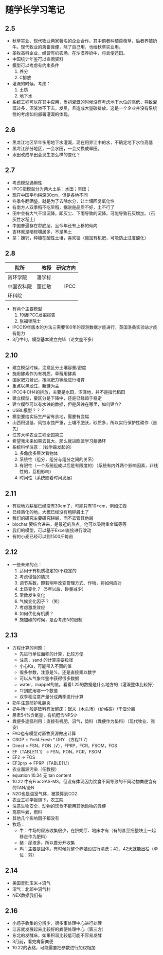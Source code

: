 # 随学长学习笔记

## 2.5

+ 秋草实业、现代牧业两家著名的企业合作。其中前者种植苜蓿草，后者养殖奶牛。现代牧业的禽畜粪便，除了自己用，也给秋草实业用。
+ 圣牧高科企业，经营有机农场，在沙漠养奶牛，将粪便还田。
+ 中国统计年鉴可以查阅资料
+ 模型可以考虑有约束条件
    1. 养分
    2. C排放
+ 灌溉的时候，考虑：
    1. 土质
    2. 地下水
+ 系统工程可以在其中应用，当初灌溉的时候没有考虑地下水位的高低，导致灌溉过多，沼液渗不下去，发臭，且造成大量碳排放。这是一个企业并没有系统性的考虑如何部署灌溉的体现。

## 2.6

+ 黑龙江地区早年多用地下水灌溉，现在用界江中的水，不确定地下水位高低
+ 黑龙江部分地区，一会水田，一会又换成旱田。
+ 水田改成旱田会发生怎么样的变化？

## 2.7

+ 考虑模型通用性
+ IPCC把模型分为两大土系：水田；旱田；
+ 现在中国平均耕深30cm，但是各地不同
+ 冬季冬翻晒垡，就是为了去除水分，让土壤回复氧化性
+ 有南方人双季稻不吃早稻，据说是品质不好，土不行了
+ 田中会有大气干湿沉降，即灰尘、下雨导致的沉降。可能导致石灰增加。（石灰性水稻土）
+ 中国普遍存在犁底层，且今年还有上移的倾向
+ 吉林就是暗棕壤居多，不是黑土
+ 茶：嫌钙，种植在酸性土壤，喜欢铝（施加有机肥，可能防止过度酸化）

## 2.8

| 院所 | 教授 |  研究方向|
| ----- | -----: |---:|
| 资环学院 |潘学标||
| 中国农科院 | 董红敏 |IPCC|
| 环科院 | | |

+ 有两个主要模型
    1. 19版IPCC发招报告
    2. 张福锁院士
+ IPCC19年版本的方法三需要100年的观测数据才能进行，英国洛桑实验站才能有能力
+ 3月中旬，模型基本建立完毕（论文差不多）

## 2.10

+ 建立模型时候，注意区分土壤容重/密度
+ 施用酵素作为有机质，草莓用酵素
+ 国家肥力登记，按照肥力等级进行培育
+ 重点以黑龙江、新疆为主
+ IPCC中CH4的排放，主要是水田，沼泽地，并不是指代稻田
+ 建立模型，要区分是下降中，还是已经趋于稳定
+ 建立模型可以有水蚀的数据，但是风蚀在哪里，如何建立?
+ USBL模型？？？
+ 模型要给实际生产留有余地，需要有变幅
+ 山西积温低、风蚀水蚀严重，土壤不肥沃，砂质多，所以实行保护性耕作（首先）
+ 江苏大学农业工程全国第三
+ 希望我未来如果去瓦大，那么就进欧盟学习氮循环
+ 系统科学注意：（钱学森发起的）
    1. 多角度多层次看物体
    2. 系统性（组分，组分与组分之间的关系）
    3. 有限性（一个系统组成以后是有限度的）（系统有内外两个影响因素，非线性的，互相影响）
    4. 时间性（系统随着时间发展）

## 2.11

+ 有些地方耕层已经没有30cm了，可能只有10+cm，例如江西
+ 已经熟化的地，大概已经没有粗碎屑土了
+ 我们的研究主要研究耕层，而不去管其他层
+ biochar 要结合进来，是最近的热点。他可以吸附重金属等等
+ 我们的模型，可以基于Excel直接进行改动
+ 有的小麦已经可以到1500斤每亩

## 2.12

+ 一些未来的点：
    1. 适用于有机质稳定的/不稳定的
    2. 考虑侵蚀的情况
    3. 调节系数，即若明年改变管理方式、作物，将如何应对
    4. 土质变化？（5年以后，砂量减少）
    5. 常数发生变化
    6. 气候变化因子？（笑）
    7. 考虑激发效应
    8. 如何优化有机质？
    9. 施加碳的时候，是否考虑N的限制

## 2.13

+ 方程计算的问题：
  + 先进行单位面积的计算，比较方便
  + 注意，sand 的计算需要粒径
  + 小心Ka，可能带入不同的值
  + 很多参数，注意是%，还是直接乘以数字
  + 可以从气象年鉴中获得很多数据
  + water，mappet的值。看看1.25的数据是什么地方的（灌溉整体比较好）
  + f2到底用哪一个数值
  + 双季稻注意产量分成两季进行计算
+ 奶牛注意防护乳腺炎
+ 奶牛场一般是垫料有发酵床；锯末（木头场）（价格高）/干湿分离
+ 尿素54%含氮量，有机肥含NPS少
+ 粪便多途径利用：直接有机肥，沼气，垫料（粪便作为垫料）（现代牧业、雅安）
+ FAO也有模型对畜牧资源做出计算
+ CROP = Yield.Fresh * DRY （方程11.7）
+ Direct = FSN，FON（√），FPRP，FCR，FSOM，FOS
+ EF（TABLE11.1）-> FSN，FON，FCR，FSOM
+ EF2 -> FOS
+ EF3prp -> FPRP（TABLE11.1）
+ 农业面源污染（任教授）
+ equation 10.34 无 tan content
+ 10.22 中有FracGAS-MS，但没有体现因为饮食不同导致的不同动物粪便含有的TAN/全N
+ N2O也是温室气体，被换算到CO2
+ 农业工程学报旗下，农工院
+ 注意生物安全，动物的饮食不能用其他动物的粪便
+ 高原牛粪，燃料
+ 其他几个影响因子都没有
+ 牧场：
  + 牛：牛场的尿液收集很少，在挤奶厅、地床才有（有的甚至把整块土一起移走作为肥料）
  + 猪：尿液多，所以要分开收集
  + 鸡：主要是固体。有时候对整个养殖设进行清洗；42、42天就能出栏（单位：羽）

## 2.14

+ 美国青贮玉米->沼气
+ 沼气：北郎中沼气村
+ NEX数据我们有




## 2.16

+ 小场子收集的分辨少，很多事处理中心进行处理
+ 江苏就发展起来比较好的粪便处理中心（第三方）
+ 东北的发酵床，如果积温比较低可能不容易发酵
+ 3月前，看完禽畜粪便
+ 10.22的表格，可能需要把参数进行加权相加